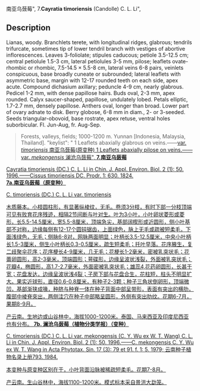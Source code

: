 南亚乌蔹莓",
7.**Cayratia timoriensis** (Candolle) C. L. Li",

## Description
Lianas, woody. Branchlets terete, with longitudinal ridges, glabrous; tendrils trifurcate, sometimes tip of lower tendril branch with vestiges of abortive inflorescences. Leaves 3-foliolate; stipules caducous; petiole 3.5-12.5 cm; central petiolule 1.5-3 cm, lateral petiolules 3-5 mm, pilose; leaflets ovate-rhombic or rhombic, 7.5-14.5 × 5.5-8 cm, lateral veins 6-8 pairs, veinlets conspicuous, base broadly cuneate or subrounded; lateral leaflets with asymmetric base, margin with 12-17 rounded teeth on each side, apex acute. Compound dichasium axillary; peduncle 4-9 cm, nearly glabrous. Pedicel 1-2 mm, with dense papillose hairs. Buds oval, 2-3 mm, apex rounded. Calyx saucer-shaped, papillose, undulately lobed. Petals elliptic, 1.7-2.7 mm, densely papillose. Anthers oval, longer than broad. Lower part of ovary adnate to disk. Berry globose, 6-8 mm in diam., 2- or 3-seeded. Seeds triangular-obovoid, base rostrate, apex retuse, ventral holes suborbicular. Fl. Jun-Aug, fr. Aug-Sep.

> Forests, valleys, fields; 1000-1200 m. Yunnan [Indonesia, Malaysia, Thailand].
  "keylist": "
1 Leaflets abaxially glabrous on veins.——<a href='/info/Cayratia timoriensis var. timoriensis?t=foc'>var. *timoriensis* 南亚乌蔹莓(原变种)
1 Leaflets abaxially pilose on veins.——<a href='/info/Cayratia timoriensis var. mekongensis?t=foc'>var. *mekongensis* 澜沧乌蔹莓",
**7.南亚乌蔹莓**

Cayratia timoriensis (DC.) C. L. Li in Chin. J. Appl. Environ. Biol. 2 (1): 50. 1996.——Cissus timoriensis DC. Prodr. 1: 630. 1824.
**7a.南亚乌蔹莓（原变种）**

C. timoriensis (DC.) C. L. Li var. timoriensis

木质藤本。小枝圆柱形，有显著纵棱纹，无毛。卷须3分枝，有时下部一分枝顶端可见有败育花序残迹，相隔2节间断与叶对生。叶为3小叶，小叶卵状菱形或菱形，长5.5-14.5厘米，宽5.5-8厘米，顶端急尖，基部阔楔形或近圆形，侧小叶基部不对称，边缘每侧有12-17个圆钝锯齿，上面绿色，脉上无毛或疏被短柔毛，下面浅绿色，无毛；侧脉6-8对，网脉两面明显；叶柄长3.5-12.5厘米，中央小叶柄长1.5-3厘米，侧生小叶柄长0.3-0.5厘米，疏生短柔毛；托叶早落。花序腋生，复二歧聚伞花序；花序梗长4-9厘米，几无毛；花梗长1-2毫米，密被乳突状毛；花蕾卵圆形，高2-3毫米，顶端圆形；萼碟形，边缘呈波状浅裂，外面被乳突状毛；花瓣4，椭圆形，高1.7-2.7毫米，外面密被乳突状毛；雄蕊4,花药卵圆形，长甚于宽；花盘发达，边缘呈波状浅4裂；子房下部与花盘合生，花柱短，柱头不明显扩大。果实近球形，直径0.6-0.8厘米，有种子2-3颗；种子三角状倒卵形，顶端微凹，基部渐狭成喙，种脐与种脊一体在种子背面中部呈带形，表面有突出的横肋，腹部中棱脊突出，两侧洼穴在种子中部略呈圆形，外侧有突出肋纹。花期6-7月，果期8-9月。

产云南。生地边或山谷林中，海拔1000-1200米。泰国、马来西亚及印度尼西亚也有分布。
**7b. 澜沧乌蔹莓（植物分类学报）（变种）**

C. timoriensis (DC.) C. L. Li var. mekongensis (C. Y. Wu ex W. T. Wang) C. L. Li in Chin. J. Appl. Environ. Biol. 2 (1): 50. 1996.——C. mekongensis C. Y. Wu ex W. T. Wang in Acta Phytotax. Sin. 17 (3): 79 et 91. f. 1: 5. 1979; 云南种子植物名录上册793. 1984.

本变种与原变种区别在于，小叶背面沿脉被稀疏短柔毛。花期7-8月。

产云南。生山谷林中，海拔1100-1200米。模式标本采自景洪大勐笼。

